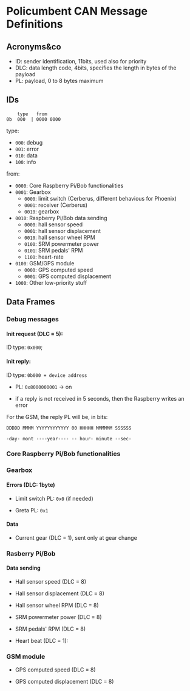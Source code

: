 # Policumbent CAN Message Definitions

## Acronyms&co

- ID: sender identification, 11bits, used also for priority
- DLC: data length code, 4bits, specifies the length in bytes of the payload
- PL: payload, 0 to 8 bytes maximum

## IDs

```
    type   from
0b  000  | 0000 0000
```

type:
- ``000``: debug
- ``001``: error
- ``010``: data
- ``100``: info

from:
- ``0000``: Core Raspberry Pi/Bob functionalities
- ``0001``: Gearbox
    - ``0000``: limit switch (Cerberus, different behavious for Phoenix)
    - ``0001``: receiver (Cerberus)
    - ``0010``: gearbox
- ``0010``: Raspberry Pi/Bob data sending
    - ``0000``: hall sensor speed
    - ``0001``: hall sensor displacement
    - ``0010``: hall sensor wheel RPM
    - ``0100``: SRM powermeter power
    - ``0101``: SRM pedals' RPM
    - ``1100``: heart-rate
- ``0100``: GSM/GPS module
    - ``0000``: GPS computed speed
    - ``0001``: GPS computed displacement
    <!-- - ``0010``: GPS coordinates(?) -->
- ``1000``: Other low-priority stuff

## Data Frames

### Debug messages

#### Init request (DLC = 5):

ID type: ``0x000``;

#### Init reply:

ID type: ``0b000 + device address``
- PL: ``0x8000000001`` -> on

- if a reply is not received in 5 seconds, then the Raspberry writes an error

For the GSM, the reply PL will be, in bits:

``DDDDD MMMM YYYYYYYYYYYY 00 HHHHH MMMMMM SSSSSS``

``-day- mont ----year---- -- hour- minute --sec-``

### Core Raspberry Pi/Bob functionalities

### Gearbox

#### Errors (DLC: 1byte)

- Limit switch PL: ``0x0`` (if needed)

- Greta PL: ``0x1``

#### Data

- Current gear (DLC = 1), sent only at gear change

### Rasberry Pi/Bob

#### Data sending

- Hall sensor speed (DLC = 8)

- Hall sensor displacement (DLC = 8)

- Hall sensor wheel RPM (DLC = 8)

- SRM powermeter power (DLC = 8)

- SRM pedals' RPM (DLC = 8)

- Heart beat (DLC = 1):

### GSM module

- GPS computed speed (DLC = 8)

- GPS computed displacement (DLC = 8)

<!-- - Coordinates (DLC = 8(?)): to be defined -->
